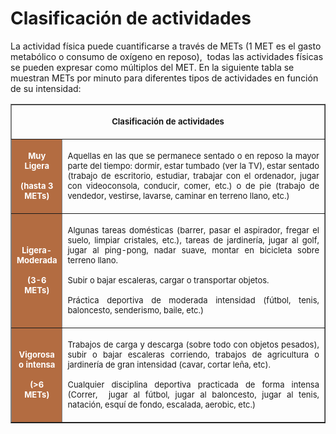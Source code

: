 # Clasificación de actividades

La actividad física puede cuantificarse a través de METs (1 MET es el gasto metabólico o consumo de oxígeno en reposo),  todas las actividades físicas se pueden expresar como múltiplos del MET. En la siguiente tabla se muestran METs por minuto para diferentes tipos de actividades en función de su intensidad:

<table border="1" cellspacing="0" cellpadding="0" style="margin-left: auto; margin-right: auto;">
<tbody>
<tr>
<td width="576" colspan="2">
<p align="center" style="text-align: center;"><span style="font-size: small;"><b>Clasificación de actividades</b></span></p>
</td>
</tr>
<tr>
<td style="background-color: #b36c41;">
<p align="center"><span style="color: #ffffff;"><strong><span style="font-size: small;">Muy Ligera</span></strong></span></p>
<p align="center"><span style="color: #ffffff;"><strong><span style="font-size: small;">(hasta 3 METs)</span></strong></span></p>
</td>
<td width="461" valign="top">
<p style="text-align: justify;"><span style="font-size: small;">Aquellas en las que se permanece sentado o en reposo la mayor parte del tiempo: dormir, estar tumbado (ver la TV), estar sentado (trabajo de escritorio, estudiar, trabajar con el ordenador, jugar con videoconsola, conducir, comer, etc.) o de pie (trabajo de vendedor, vestirse, lavarse, caminar en terreno llano, etc.)</span></p>
</td>
</tr>
<tr>
<td style="background-color: #b36c41;">
<p align="center"><span style="color: #ffffff;"><strong><span style="font-size: small;">Ligera-Moderada</span></strong></span></p>
<p align="center"><span style="color: #ffffff;"><strong><span style="font-size: small;">(3-6 METs)</span></strong></span></p>
</td>
<td width="461" valign="top">
<p style="text-align: justify;"><span style="font-size: small;">Algunas tareas domésticas (barrer, pasar el aspirador, fregar el suelo, limpiar cristales, etc.), tareas de jardinería, jugar al golf, jugar al ping-pong, nadar suave, montar en bicicleta sobre terreno llano.</span></p>
<p style="text-align: justify;"><span style="font-size: small;">Subir o bajar escaleras, cargar o transportar objetos.</span></p>
<p style="text-align: justify;"><span style="font-size: small;">Práctica deportiva de moderada intensidad (fútbol, tenis, baloncesto, senderismo, baile, etc.)</span></p>
</td>
</tr>
<tr>
<td style="background-color: #b36c41;">
<p align="center"><strong><span style="font-size: small; color: #ffffff;">Vigorosa o intensa</span></strong></p>
<p align="center"><strong><span style="font-size: small; color: #ffffff;">(&gt;6 METs)</span></strong></p>
</td>
<td width="461" valign="top">
<p style="text-align: justify;"><span style="font-size: small;">Trabajos de carga y descarga (sobre todo con objetos pesados), subir o bajar escaleras corriendo, trabajos de agricultura o jardinería de gran intensidad (cavar, cortar leña, etc).</span></p>
<p style="text-align: justify;"><span style="font-size: small;">Cualquier disciplina deportiva practicada de forma intensa (Correr,&nbsp; jugar al fútbol, jugar al baloncesto, jugar al tenis, natación, esquí de fondo, escalada, aerobic, etc.)</span></p>
</td>
</tr>
</tbody>
</table>
